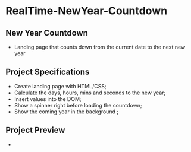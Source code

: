# RealTime-NewYear-Countdown

## New Year Countdown

- Landing page that counts down from the current date to the next new year

## Project Specifications

- Create landing page with HTML/CSS;<br>
- Calculate the days, hours, mins and seconds to the new year;<br>
- Insert values into the DOM;<br>
- Show a spinner right before loading the countdown;<br>
- Show the coming year in the background ;<br>

## Project Preview 

- 



